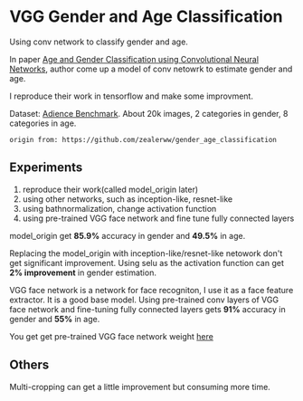 # VGG Gender and Age Classification

Using conv network to classify gender and age.

In paper [Age and Gender Classification using Convolutional Neural Networks](https://www.openu.ac.il/home/hassner/projects/cnn_agegender/CNN_AgeGenderEstimation.pdf), author come up a model of conv netowrk to estimate gender and age.

I reproduce their work in tensorflow and make some improvment.

Dataset: [Adience Benchmark](https://www.openu.ac.il/home/hassner/Adience/data.html#agegender). About 20k images, 2 categories in gender, 8 categories in age.


```
origin from: https://github.com/zealerww/gender_age_classification

```

## Experiments

1. reproduce their work(called model_origin later)
2. using other networks, such as inception-like, resnet-like
3. using bathnormalization, change activation function
4. using pre-trained VGG face network and fine tune fully connected layers

model_origin get **85.9%** accuracy in gender and **49.5%** in age.

Replacing the model_origin with inception-like/resnet-like netowork don't get significant improvement. Using selu as the activation function can get **2% improvement** in gender estimation.

VGG face network is a network for face recogniton, I use it as a face feature extractor. It is a good base model. Using pre-trained conv layers of VGG face network and fine-tuning fully connected layers gets **91%** accuracy in gender and **55%** in age.

You get get pre-trained VGG face network weight [here](https://drive.google.com/file/d/1swNHi9XMh0GJs8eBEhw2xjCAN07JjfT9/view?usp=sharing)

## Others

Multi-cropping can get a little improvement but consuming more time.
